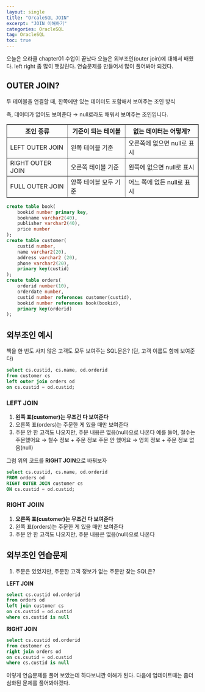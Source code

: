 ```yaml
---
layout: single
title: "OrcaleSQL JOIN"
excerpt: "JOIN 이해하기"
categories: OracleSQL
tag: OracleSQL
toc: true
---
```


오늘은 오라클 chapter01 수업이 끝났다
오늘은 외부조인(outer join)에 대해서 배웠다.
left right 좀 많이 햇갈린다. 연습문제를 만들어서
많이 풀어봐야 되겠다.

## OUTER JOIN?

두 테이블을 연결할 때, 한쪽에만 있는 데이터도 포함해서 보여주는 조인 방식

즉, 데이터가 없어도 보여준다
→ null로라도 채워서 보여주는 조인입니다.

<table border="1">
  <thead>
    <tr>
      <th>조인 종류</th>
      <th>기준이 되는 테이블</th>
      <th>없는 데이터는 어떻게?</th>
    </tr>
  </thead>
  <tbody>
    <tr>
      <td>LEFT OUTER JOIN</td>
      <td>왼쪽 테이블 기준</td>
      <td>오른쪽에 없으면 null로 표시</td>
    </tr>
    <tr>
      <td>RIGHT OUTER JOIN</td>
      <td>오른쪽 테이블 기준</td>
      <td>왼쪽에 없으면 null로 표시</td>
    </tr>
    <tr>
      <td>FULL OUTER JOIN</td>
      <td>양쪽 테이블 모두 기준</td>
      <td>어느 쪽에 없든 null로 표시</td>
    </tr>
  </tbody>
</table>

```sql
create table book(
    bookid number primary key, 
    bookname varchar2(40),
    publisher varchar2(40),
    price number
);
create table customer(
    custid number,
    name varchar2(20),
    address varchar2 (20),
    phone varchar2(20),
    primary key(custid)
);
create table orders(
    orderid number(10),
    orderdate number,
    custid number references customer(custid),
    bookid number references book(bookid),
    primary key(orderid)
);
```

## 외부조인 예시

책을 한 번도 사지 않은 고객도 모두 보여주는 SQL문은? (단, 고객 이름도 함께 보여준다)

```sql
select cs.custid, cs.name, od.orderid
from customer cs
left outer join orders od
on cs.custid = od.custid;
```
### LEFT JOIN
1. **왼쪽 표(customer)는 무조건 다 보여준다**
2. 오른쪽 표(orders)는 주문한 게 있을 때만 보여준다
3. 주문 안 한 고객도 나오지만, 주문 내용은 없음(null)으로 나온다
예를 들어,
철수는 주문했어요 → 철수 정보 + 주문 정보
주문 안 했어요 → 영희 정보 + 주문 정보 없음(null)

그럼 위의 코드를 **RIGHT JOIN**으로 바꿔보자

```sql
select cs.custid, cs.name, od.orderid
FROM orders od
RIGHT OUTER JOIN customer cs
ON cs.custid = od.custid;
```
### RIGHT JOIIN
1. **오른쪽 표(customer)는 무조건 다 보여준다**
2. 왼쪽 표(orders)는 주문한 게 있을 때만 보여준다
3. 주문 안 한 고객도 나오지만, 주문 내용은 없음(null)으로 나온다

## 외부조인 연습문제
1. 주문은 있었지만, 주문한 고객 정보가 없는 주문만 찾는 SQL은?  

**LEFT JOIN**
```sql
select cs.custid od.orderid
from orders od
left join customer cs
on cs.custid = od.custid
where cs.custid is null
```

**RIGHT JOIN**
```sql
select cs.custid od.orderid
from customer cs
right join orders od
on cs.csutid = od.custid
where cs.custid is null
```

이렇게 연습문제를 풀어 보았는데 하다보니깐 이해가 된다.
다음에 업데이트때는 좀더 심화된 문제를 풀어봐야겠다.



